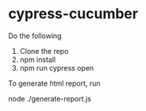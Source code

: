 # cypress-cucumber

Do the following

1. Clone the repo
2. npm install
3. npm run cypress open

To generate html report, run

node ./generate-report.js
